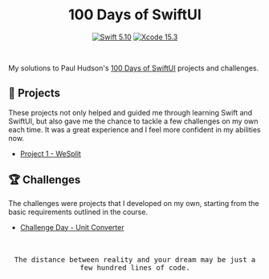<div align="center">
  <h1>100 Days of SwiftUI</h1>

[![Swift 5.10](https://img.shields.io/badge/Swift-5.10-orange?style=flat&logo=swift)](https://developer.apple.com/swift/) [![Xcode 15.3](https://img.shields.io/badge/Xcode-15.3-007ACC?style=flat&logo=Xcode&logoColor=blue)](https://developer.apple.com/xcode/)
</div>

<br/>

My solutions to Paul Hudson's [100 Days of SwiftUI](https://www.hackingwithswift.com/100/swiftui) projects and challenges.

## 🔖 Projects

These projects not only helped and guided me through learning Swift and SwiftUI, but also gave me the chance to tackle a few challenges on my own each time. It was a great experience and I feel more confident in my abilities now.

- [Project 1 - WeSplit](/01-WeSplit/)
<!--
- [Project 2 - Guess the Flag](/03-Guess%20the%20Flag/)
- [Project 3 - Views and Modifiers](/04-Views%20and%20Modifiers/)
- [Project 4 - BetterRest](/06-BetterRest/)
- [Project 5 - WordScramble](/07-WordScramble/)
- [Project 6 - Animations](/08-Animations)
- [Project 7 - iExpense](/10-iExpense/)
- [Project 8 - Moonshot](/11-Moonshot/)
- Project 9 - Drawing - 🚧 In Progress
- ...
-->

## 🏆 Challenges

The challenges were projects that I developed on my own, starting from the basic requirements outlined in the course.

<!--
- [Checkpoints](/00-Checkpoint/)
-->
- [Challenge Day - Unit Converter](/02-Challenge%20Day/)
<!--
- [Milestone 1 - Rock Paper Scissor](/05-Milestone%201/)
- Milestone 2 - Edutainment - 🚧 In Progress
- Milestone 3 - Habit Tracking
- ...
-->

<br />
<br />

<div align="center">
<samp>The distance between reality and your dream may be just a few hundred lines of code.<samp>
</div>
